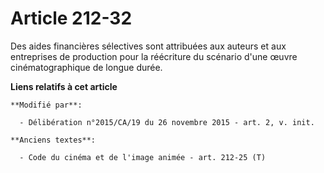 # Article 212-32

Des aides financières sélectives sont attribuées aux auteurs et aux entreprises de production pour la réécriture du scénario
d'une œuvre cinématographique de longue durée.

**Liens relatifs à cet article**

	**Modifié par**:

	  - Délibération n°2015/CA/19 du 26 novembre 2015 - art. 2, v. init.

	**Anciens textes**:

	  - Code du cinéma et de l'image animée - art. 212-25 (T)
